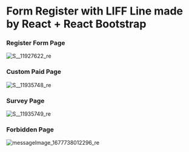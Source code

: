 # Form Register with LIFF Line made by React + React Bootstrap 

### Register Form Page

![S__11927622_re](https://user-images.githubusercontent.com/12761128/222344828-64cb2ac6-4d8c-4434-8791-3e523d08de87.jpg)

### Custom Paid Page

![S__11935748_re](https://user-images.githubusercontent.com/12761128/222347455-7ed67423-9d38-4f28-8924-26ecba598fea.jpg)

### Survey Page

![S__11935749_re](https://user-images.githubusercontent.com/12761128/222347496-7f6fb0c7-ee6c-4555-8e77-a19896f7d23a.jpg)

### Forbidden Page

![messageImage_1677738012296_re](https://user-images.githubusercontent.com/12761128/222347529-91891e95-2dd4-4f1f-a734-feb1ae28900f.jpg)
